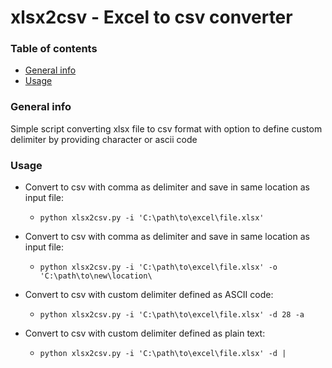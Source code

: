 # xlsx2csv - Excel to csv converter

### Table of contents
* [General info](#general-info)
* [Usage](#usage)

### General info
Simple script converting xlsx file to csv format with option to define custom delimiter by providing character or ascii code
	

### Usage

* Convert to csv with comma as delimiter and save in same location as input file:
  * `python xlsx2csv.py -i 'C:\path\to\excel\file.xlsx'`

* Convert to csv with comma as delimiter and save in same location as input file:
  * `python xlsx2csv.py -i 'C:\path\to\excel\file.xlsx' -o 'C:\path\to\new\location\`  

* Convert to csv with custom delimiter defined as ASCII code:
  * `python xlsx2csv.py -i 'C:\path\to\excel\file.xlsx' -d 28 -a`

* Convert to csv with custom delimiter defined as plain text:
  * `python xlsx2csv.py -i 'C:\path\to\excel\file.xlsx' -d |`
